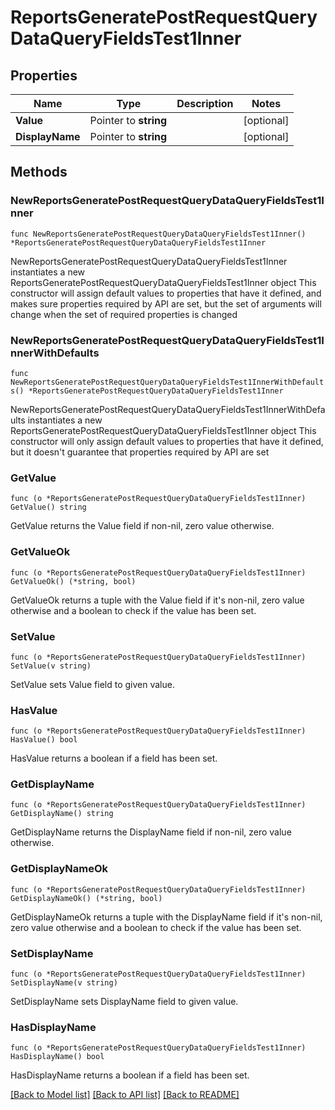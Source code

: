 # ReportsGeneratePostRequestQueryDataQueryFieldsTest1Inner

## Properties

Name | Type | Description | Notes
------------ | ------------- | ------------- | -------------
**Value** | Pointer to **string** |  | [optional] 
**DisplayName** | Pointer to **string** |  | [optional] 

## Methods

### NewReportsGeneratePostRequestQueryDataQueryFieldsTest1Inner

`func NewReportsGeneratePostRequestQueryDataQueryFieldsTest1Inner() *ReportsGeneratePostRequestQueryDataQueryFieldsTest1Inner`

NewReportsGeneratePostRequestQueryDataQueryFieldsTest1Inner instantiates a new ReportsGeneratePostRequestQueryDataQueryFieldsTest1Inner object
This constructor will assign default values to properties that have it defined,
and makes sure properties required by API are set, but the set of arguments
will change when the set of required properties is changed

### NewReportsGeneratePostRequestQueryDataQueryFieldsTest1InnerWithDefaults

`func NewReportsGeneratePostRequestQueryDataQueryFieldsTest1InnerWithDefaults() *ReportsGeneratePostRequestQueryDataQueryFieldsTest1Inner`

NewReportsGeneratePostRequestQueryDataQueryFieldsTest1InnerWithDefaults instantiates a new ReportsGeneratePostRequestQueryDataQueryFieldsTest1Inner object
This constructor will only assign default values to properties that have it defined,
but it doesn't guarantee that properties required by API are set

### GetValue

`func (o *ReportsGeneratePostRequestQueryDataQueryFieldsTest1Inner) GetValue() string`

GetValue returns the Value field if non-nil, zero value otherwise.

### GetValueOk

`func (o *ReportsGeneratePostRequestQueryDataQueryFieldsTest1Inner) GetValueOk() (*string, bool)`

GetValueOk returns a tuple with the Value field if it's non-nil, zero value otherwise
and a boolean to check if the value has been set.

### SetValue

`func (o *ReportsGeneratePostRequestQueryDataQueryFieldsTest1Inner) SetValue(v string)`

SetValue sets Value field to given value.

### HasValue

`func (o *ReportsGeneratePostRequestQueryDataQueryFieldsTest1Inner) HasValue() bool`

HasValue returns a boolean if a field has been set.

### GetDisplayName

`func (o *ReportsGeneratePostRequestQueryDataQueryFieldsTest1Inner) GetDisplayName() string`

GetDisplayName returns the DisplayName field if non-nil, zero value otherwise.

### GetDisplayNameOk

`func (o *ReportsGeneratePostRequestQueryDataQueryFieldsTest1Inner) GetDisplayNameOk() (*string, bool)`

GetDisplayNameOk returns a tuple with the DisplayName field if it's non-nil, zero value otherwise
and a boolean to check if the value has been set.

### SetDisplayName

`func (o *ReportsGeneratePostRequestQueryDataQueryFieldsTest1Inner) SetDisplayName(v string)`

SetDisplayName sets DisplayName field to given value.

### HasDisplayName

`func (o *ReportsGeneratePostRequestQueryDataQueryFieldsTest1Inner) HasDisplayName() bool`

HasDisplayName returns a boolean if a field has been set.


[[Back to Model list]](../README.md#documentation-for-models) [[Back to API list]](../README.md#documentation-for-api-endpoints) [[Back to README]](../README.md)


